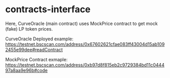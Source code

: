 # contracts-interface

Here, CurveOracle (main contract) uses MockPrice contract to get mock (fake) LP token prices.

CurveOracle Deployed example:
https://testnet.bscscan.com/address/0x67602621cfae083ff43004d15ab1092455e99dee#readContract

MockPrice Contract exmaple:
https://testnet.bscscan.com/address/0xb97d8f815eb2c9729384bd11c044497a8aa9e96b#code
